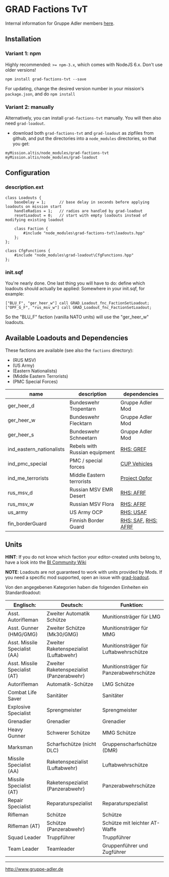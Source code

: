 # GRAD Factions TvT
Internal information for Gruppe Adler members [here](https://forum.gruppe-adler.de/topic/1557/grad-factions-tvt-loadout-sammlung).

## Installation

### Variant 1: npm

Highly recommended: `>= npm-3.x`, which comes with NodeJS 6.x. Don't use older versions!

`npm install grad-factions-tvt --save`

For updating, change the desired version number in your mission's `package.json`, and do `npm install`

### Variant 2: manually

Alternatively, you can install `grad-factions-tvt` manually. You will then also need `grad-loadout`.

* download both  `grad-factions-tvt` and `grad-loadout` as zipfiles from github, and put the directories into a `node_modules` directories, so that you get:

```
myMission.altis/node_modules/grad-factions-tvt
myMission.altis/node_modules/grad-loadout
```

## Configuration

### description.ext

```
class Loadouts {
    baseDelay = 1;      // base delay in seconds before applying loadouts on mission start
    handleRadios = 1;   // radios are handled by grad-loadout
    resetLoadout = 0;   // start with empty loadouts instead of modifying existing loadout

	class Faction {
        #include "node_modules\grad-factions-tvt\loadouts.hpp"
    };
};

class CfgFunctions {
    #include "node_modules\grad-loadout\CfgFunctions.hpp"
};
```

### init.sqf

You're nearly done. One last thing you will have to do: define which loadouts should actually be applied:
Somewhere in your init.sqf, for example:

```
["BLU_F", "ger_heer_w"] call GRAD_Loadout_fnc_FactionSetLoadout;
["OPF_G_F", "rus_msv_w"] call GRAD_Loadout_fnc_FactionSetLoadout;
```

So the "BLU_F" faction (vanilla NATO units) will use the "ger_heer_w" loadouts.

## Available Loadouts and Dependencies

These factions are available (see also the `factions` directory):

*  (RUS MSV)
*  (US Army)
*  (Eastern Nationalists)
*  (Middle Eastern Terrorists)
*  (PMC Special Forces)

| name                     | description                   | dependencies                                                                            |
|--------------------------|-------------------------------|-----------------------------------------------------------------------------------------|
| ger_heer_d               | Bundeswehr Tropentarn         | Gruppe Adler Mod                                                                        |
| ger_heer_w               | Bundeswehr Flecktarn          | Gruppe Adler Mod                                                                        |
| ger_heer_s               | Bundeswehr Schneetarn         | Gruppe Adler Mod                                                                        |
| ind_eastern_nationalists | Rebels with Russian equipment | [RHS: GREF](http://www.rhsmods.org/mod/3)                                               |
| ind_pmc_special          | PMC / special forces          | [CUP Vehicles](https://forums.bistudio.com/topic/179326-community-upgrade-project-cup/) |
| ind_me_terrorists        | Middle Eastern terrorists     | [Project Opfor](http://www.armaholic.com/page.php?id=31310)                             |
| rus_msv_d                | Russian MSV EMR Desert        | [RHS: AFRF](http://www.rhsmods.org/mod/1)                                               |
| rus_msv_w                | Russian MSV Flora             | [RHS: AFRF](http://www.rhsmods.org/mod/1)                                               |
| us_army                  | US Army OCP                   | [RHS: USAF](http://www.rhsmods.org/mod/2)                                               |
| fin_borderGuard          | Finnish Border Guard          | [RHS: SAF](http://www.rhsmods.org/mod/4), [RHS: AFRF](http://www.rhsmods.org/mod/1)     |


## Units

**HINT**: If you do not know which faction your editor-created units belong to, have a look into the [BI Community Wiki](https://community.bistudio.com/wiki/Arma_3_CfgVehicles_WEST)

**NOTE**: Loadouts are not guaranteed to work with units provided by Mods. If you need a specific mod supported, open an issue with [grad-loadout](https://github.com/gruppe-adler/grad-loadout).

Von den angegebenen Kategorien haben die folgenden Einheiten ein Standardloadout:

Englisch:                     | Deutsch:                                 | Funktion:
------------------------------|------------------------------------------|----------------------------------------
Asst. Autorifleman            | Zweiter Automatik Schütze                | Munitionsträger für LMG
Asst. Gunner (HMG/GMG)        | Zweiter Schütze (Mk30/GMG)               | Munitionsträger für MMG
Asst. Missile Specialist (AA) | Zweiter Raketenspezialist (Luftabwehr)   | Munitionsträger für Luftabwehrschütze
Asst. Missile Specialist (AT) | Zweiter Raketenspezialist (Panzerabwehr) | Munitionsträger für Panzerabwehrschütze
Autorifleman                  | Automatik-Schütze                        | LMG Schütze
Combat Life Saver             | Sanitäter                                | Sanitäter
Explosive Specialist          | Sprengmeister                            | Sprengmeister
Grenadier                     | Grenadier                                | Grenadier
Heavy Gunner                  | Schwerer Schütze                         | MMG Schütze
Marksman                      | Scharfschütze (nicht DLC)                | Gruppenscharfschütze (DMR)
Missile Specialist (AA)       | Raketenspezialist (Luftabwehr)           | Luftabwehrschütze
Missile Specialist (AT)       | Raketenspezialist (Panzerabwehr)         | Panzerabwehrschütze
Repair Specialist             | Reparaturspezialist                      | Reparaturspezialist
Rifleman                      | Schütze                                  | Schütze
Rifleman (AT)                 | Schütze (Panzerabwehr)                   | Schütze mit leichter AT-Waffe
Squad Leader                  | Truppführer                              | Truppführer
Team Leader                   | Teamleader                               | Gruppenführer und Zugführer

--------------------------------------------------------------------------------

http://www.gruppe-adler.de
